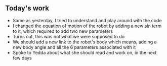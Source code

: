 ## Today's work

- Same as yesterday, I tried to understand and play around with the code
- I changed the equation of motion of the robot by adding a new sin term to it, which required to add two new parameters
- Turns out, this was not what we were supposed to do
- We should add a new link to the robot's body which means, adding a new body angle and all the 6 parameters associated with it
- Spoke to Yedda about what she should read and work on, in the next few days